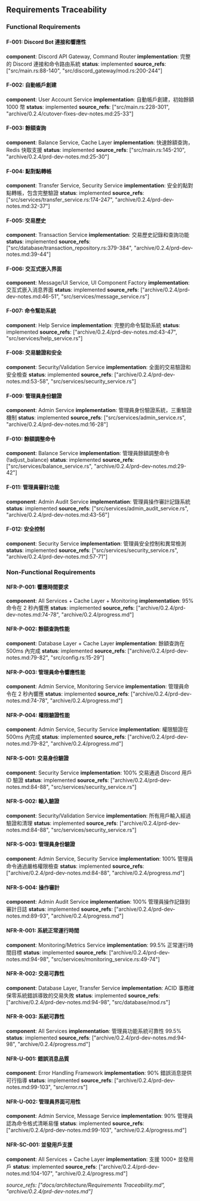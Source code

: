 ## Requirements Traceability


### Functional Requirements

#### F-001: Discord Bot 連接和響應性
**component**: Discord API Gateway, Command Router
**implementation**: 完整的 Discord 連接和命令路由系統
**status**: implemented
**source_refs**: ["src/main.rs:88-140", "src/discord_gateway/mod.rs:200-244"]

#### F-002: 自動帳戶創建
**component**: User Account Service
**implementation**: 自動帳戶創建，初始餘額 1000 幣
**status**: implemented
**source_refs**: ["src/main.rs:228-301", "archive/0.2.4/cutover-fixes-dev-notes.md:25-33"]

#### F-003: 餘額查詢
**component**: Balance Service, Cache Layer
**implementation**: 快速餘額查詢，Redis 快取支援
**status**: implemented
**source_refs**: ["src/main.rs:145-210", "archive/0.2.4/prd-dev-notes.md:25-30"]

#### F-004: 點對點轉帳
**component**: Transfer Service, Security Service
**implementation**: 安全的點對點轉帳，包含完整驗證
**status**: implemented
**source_refs**: ["src/services/transfer_service.rs:174-247", "archive/0.2.4/prd-dev-notes.md:32-37"]

#### F-005: 交易歷史
**component**: Transaction Service
**implementation**: 交易歷史記錄和查詢功能
**status**: implemented
**source_refs**: ["src/database/transaction_repository.rs:379-384", "archive/0.2.4/prd-dev-notes.md:39-44"]

#### F-006: 交互式嵌入界面
**component**: Message/UI Service, UI Component Factory
**implementation**: 交互式嵌入消息界面
**status**: implemented
**source_refs**: ["archive/0.2.4/prd-dev-notes.md:46-51", "src/services/message_service.rs"]

#### F-007: 命令幫助系統
**component**: Help Service
**implementation**: 完整的命令幫助系統
**status**: implemented
**source_refs**: ["archive/0.2.4/prd-dev-notes.md:43-47", "src/services/help_service.rs"]

#### F-008: 交易驗證和安全
**component**: Security/Validation Service
**implementation**: 全面的交易驗證和安全檢查
**status**: implemented
**source_refs**: ["archive/0.2.4/prd-dev-notes.md:53-58", "src/services/security_service.rs"]

#### F-009: 管理員身份驗證
**component**: Admin Service
**implementation**: 管理員身份驗證系統，三重驗證機制
**status**: implemented
**source_refs**: ["src/services/admin_service.rs", "archive/0.2.4/prd-dev-notes.md:16-28"]

#### F-010: 餘額調整命令
**component**: Balance Service
**implementation**: 管理員餘額調整命令 (!adjust_balance)
**status**: implemented
**source_refs**: ["src/services/balance_service.rs", "archive/0.2.4/prd-dev-notes.md:29-42"]

#### F-011: 管理員審計功能
**component**: Admin Audit Service
**implementation**: 管理員操作審計記錄系統
**status**: implemented
**source_refs**: ["src/services/admin_audit_service.rs", "archive/0.2.4/prd-dev-notes.md:43-56"]

#### F-012: 安全控制
**component**: Security Service
**implementation**: 管理員安全控制和異常檢測
**status**: implemented
**source_refs**: ["src/services/security_service.rs", "archive/0.2.4/prd-dev-notes.md:57-71"]

### Non-Functional Requirements

#### NFR-P-001: 響應時間要求
**component**: All Services + Cache Layer + Monitoring
**implementation**: 95% 命令在 2 秒內響應
**status**: implemented
**source_refs**: ["archive/0.2.4/prd-dev-notes.md:74-78", "archive/0.2.4/progress.md"]

#### NFR-P-002: 餘額查詢性能
**component**: Database Layer + Cache Layer
**implementation**: 餘額查詢在 500ms 內完成
**status**: implemented
**source_refs**: ["archive/0.2.4/prd-dev-notes.md:79-82", "src/config.rs:15-29"]

#### NFR-P-003: 管理員命令響應性能
**component**: Admin Service, Monitoring Service
**implementation**: 管理員命令在 2 秒內響應
**status**: implemented
**source_refs**: ["archive/0.2.4/prd-dev-notes.md:74-78", "archive/0.2.4/progress.md"]

#### NFR-P-004: 權限驗證性能
**component**: Admin Service, Security Service
**implementation**: 權限驗證在 500ms 內完成
**status**: implemented
**source_refs**: ["archive/0.2.4/prd-dev-notes.md:79-82", "archive/0.2.4/progress.md"]

#### NFR-S-001: 交易身份驗證
**component**: Security Service
**implementation**: 100% 交易通過 Discord 用戶 ID 驗證
**status**: implemented
**source_refs**: ["archive/0.2.4/prd-dev-notes.md:84-88", "src/services/security_service.rs"]

#### NFR-S-002: 輸入驗證
**component**: Security/Validation Service
**implementation**: 所有用戶輸入經過驗證和清理
**status**: implemented
**source_refs**: ["archive/0.2.4/prd-dev-notes.md:84-88", "src/services/security_service.rs"]

#### NFR-S-003: 管理員身份驗證
**component**: Admin Service, Security Service
**implementation**: 100% 管理員命令通過嚴格權限檢查
**status**: implemented
**source_refs**: ["archive/0.2.4/prd-dev-notes.md:84-88", "archive/0.2.4/progress.md"]

#### NFR-S-004: 操作審計
**component**: Admin Audit Service
**implementation**: 100% 管理員操作記錄到審計日誌
**status**: implemented
**source_refs**: ["archive/0.2.4/prd-dev-notes.md:89-93", "archive/0.2.4/progress.md"]

#### NFR-R-001: 系統正常運行時間
**component**: Monitoring/Metrics Service
**implementation**: 99.5% 正常運行時間目標
**status**: implemented
**source_refs**: ["archive/0.2.4/prd-dev-notes.md:94-98", "src/services/monitoring_service.rs:49-74"]

#### NFR-R-002: 交易可靠性
**component**: Database Layer, Transfer Service
**implementation**: ACID 事務確保零系統錯誤導致的交易失敗
**status**: implemented
**source_refs**: ["archive/0.2.4/prd-dev-notes.md:94-98", "src/database/mod.rs"]

#### NFR-R-003: 系統可靠性
**component**: All Services
**implementation**: 管理員功能系統可靠性 99.5%
**status**: implemented
**source_refs**: ["archive/0.2.4/prd-dev-notes.md:94-98", "archive/0.2.4/progress.md"]

#### NFR-U-001: 錯誤消息品質
**component**: Error Handling Framework
**implementation**: 90% 錯誤消息提供可行指導
**status**: implemented
**source_refs**: ["archive/0.2.4/prd-dev-notes.md:99-103", "src/error.rs"]

#### NFR-U-002: 管理員界面可用性
**component**: Admin Service, Message Service
**implementation**: 90% 管理員認為命令格式清晰易懂
**status**: implemented
**source_refs**: ["archive/0.2.4/prd-dev-notes.md:99-103", "archive/0.2.4/progress.md"]

#### NFR-SC-001: 並發用戶支援
**component**: All Services + Cache Layer
**implementation**: 支援 1000+ 並發用戶
**status**: implemented
**source_refs**: ["archive/0.2.4/prd-dev-notes.md:104-107", "archive/0.2.4/progress.md"]

*source_refs: ["docs/architecture/Requirements Traceability.md", "archive/0.2.4/prd-dev-notes.md"]*

